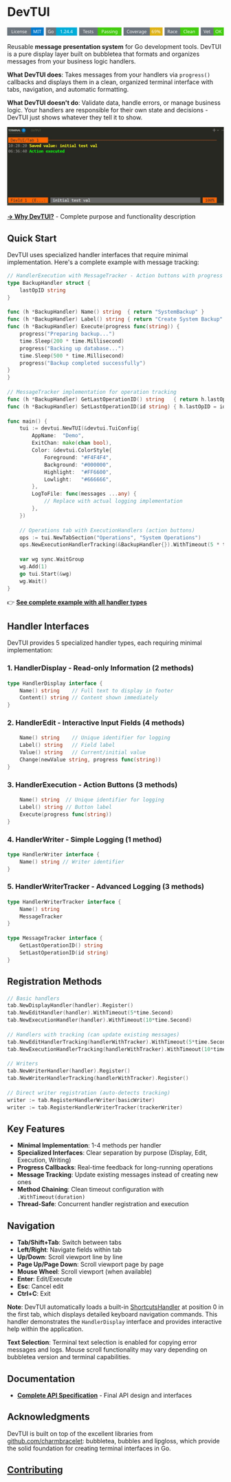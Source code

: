 # DevTUI
<!-- START_SECTION:BADGES_SECTION -->
<a href="docs/img/badges.svg"><img src="docs/img/badges.svg" alt="Project Badges" title="Generated by badges.sh from github.com/cdvelop/devscripts"></a>
<!-- END_SECTION:BADGES_SECTION -->

Reusable **message presentation system** for Go development tools. DevTUI is a pure display layer built on bubbletea that formats and organizes messages from your business logic handlers. 

**What DevTUI does**: Takes messages from your handlers via `progress()` callbacks and displays them in a clean, organized terminal interface with tabs, navigation, and automatic formatting.

**What DevTUI doesn't do**: Validate data, handle errors, or manage business logic. Your handlers are responsible for their own state and decisions - DevTUI just shows whatever they tell it to show.

![devtui](tui.jpg)

**[→ Why DevTUI?](docs/DESCRIPTION.md)** - Complete purpose and functionality description

## Quick Start

DevTUI uses specialized handler interfaces that require minimal implementation. Here's a complete example with message tracking:

```go
// HandlerExecution with MessageTracker - Action buttons with progress tracking
type BackupHandler struct {
    lastOpID string
}

func (h *BackupHandler) Name() string  { return "SystemBackup" }
func (h *BackupHandler) Label() string { return "Create System Backup" }
func (h *BackupHandler) Execute(progress func(string)) {
    progress("Preparing backup...")
    time.Sleep(200 * time.Millisecond)
    progress("Backing up database...")
    time.Sleep(500 * time.Millisecond)
    progress("Backup completed successfully")
}
}

// MessageTracker implementation for operation tracking
func (h *BackupHandler) GetLastOperationID() string   { return h.lastOpID }
func (h *BackupHandler) SetLastOperationID(id string) { h.lastOpID = id }

func main() {
    tui := devtui.NewTUI(&devtui.TuiConfig{
        AppName:  "Demo",
        ExitChan: make(chan bool),
        Color: &devtui.ColorStyle{
            Foreground: "#F4F4F4",
            Background: "#000000",
            Highlight:  "#FF6600",
            Lowlight:   "#666666",
        },
        LogToFile: func(messages ...any) {
            // Replace with actual logging implementation
        },
    })

    // Operations tab with ExecutionHandlers (action buttons)
    ops := tui.NewTabSection("Operations", "System Operations")
    ops.NewExecutionHandlerTracking(&BackupHandler{}).WithTimeout(5 * time.Second)

    var wg sync.WaitGroup
    wg.Add(1)
    go tui.Start(&wg)
    wg.Wait()
}
```

👉 **[See complete example with all handler types](example/demo/main.go)**

## Handler Interfaces

DevTUI provides 5 specialized handler types, each requiring minimal implementation:

### 1. HandlerDisplay - Read-only Information (2 methods)
```go
type HandlerDisplay interface {
    Name() string    // Full text to display in footer
    Content() string // Content shown immediately
}
```

### 2. HandlerEdit - Interactive Input Fields (4 methods)  
```go
    Name() string    // Unique identifier for logging
    Label() string   // Field label
    Value() string   // Current/initial value
    Change(newValue string, progress func(string))
}
```

### 3. HandlerExecution - Action Buttons (3 methods)
```go
    Name() string  // Unique identifier for logging
    Label() string // Button label
    Execute(progress func(string))
}
```

### 4. HandlerWriter - Simple Logging (1 method)
```go
type HandlerWriter interface {
    Name() string // Writer identifier
}
```

### 5. HandlerWriterTracker - Advanced Logging (3 methods)
```go
type HandlerWriterTracker interface {
    Name() string
    MessageTracker
}

type MessageTracker interface {
    GetLastOperationID() string
    SetLastOperationID(id string)
}
```

## Registration Methods

```go
// Basic handlers
tab.NewDisplayHandler(handler).Register()
tab.NewEditHandler(handler).WithTimeout(5*time.Second)
tab.NewExecutionHandler(handler).WithTimeout(10*time.Second)

// Handlers with tracking (can update existing messages)
tab.NewEditHandlerTracking(handlerWithTracker).WithTimeout(5*time.Second)
tab.NewExecutionHandlerTracking(handlerWithTracker).WithTimeout(10*time.Second)

// Writers
tab.NewWriterHandler(handler).Register()
tab.NewWriterHandlerTracking(handlerWithTracker).Register()

// Direct writer registration (auto-detects tracking)
writer := tab.RegisterHandlerWriter(basicWriter)
writer := tab.RegisterHandlerWriterTracker(trackerWriter)
```

## Key Features

- **Minimal Implementation**: 1-4 methods per handler
- **Specialized Interfaces**: Clear separation by purpose (Display, Edit, Execution, Writing)
- **Progress Callbacks**: Real-time feedback for long-running operations
- **Message Tracking**: Update existing messages instead of creating new ones
- **Method Chaining**: Clean timeout configuration with `.WithTimeout(duration)`
- **Thread-Safe**: Concurrent handler registration and execution

## Navigation
- **Tab/Shift+Tab**: Switch between tabs
- **Left/Right**: Navigate fields within tab  
- **Up/Down**: Scroll viewport line by line
- **Page Up/Page Down**: Scroll viewport page by page
- **Mouse Wheel**: Scroll viewport (when available)
- **Enter**: Edit/Execute
- **Esc**: Cancel edit
- **Ctrl+C**: Exit

**Note**: DevTUI automatically loads a built-in [ShortcutsHandler](shortcuts.go) at position 0 in the first tab, which displays detailed keyboard navigation commands. This handler demonstrates the `HandlerDisplay` interface and provides interactive help within the application.

**Text Selection**: Terminal text selection is enabled for copying error messages and logs. Mouse scroll functionality may vary depending on bubbletea version and terminal capabilities.

## Documentation

- **[Complete API Specification](docs/API_ANYHANDLER_FINAL.md)** - Final API design and interfaces


## Acknowledgments

DevTUI is built on top of the excellent libraries from [github.com/charmbracelet](https://github.com/charmbracelet): bubbletea, bubbles and lipgloss, which provide the solid foundation for creating terminal interfaces in Go.


## [Contributing](docs/CONTRIBUTING.md)